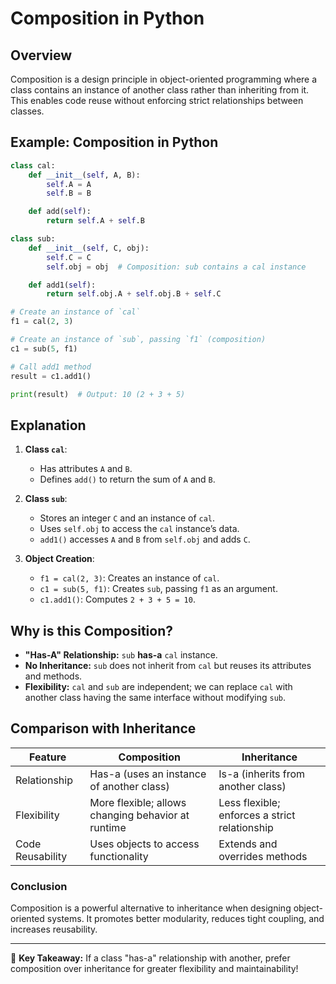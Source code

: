 # Composition in Python

## **Overview**
Composition is a design principle in object-oriented programming where a class contains an instance of another class rather than inheriting from it. This enables code reuse without enforcing strict relationships between classes.

## **Example: Composition in Python**
```python
class cal:
    def __init__(self, A, B):
        self.A = A
        self.B = B

    def add(self):
        return self.A + self.B

class sub:
    def __init__(self, C, obj):
        self.C = C
        self.obj = obj  # Composition: sub contains a cal instance

    def add1(self):
        return self.obj.A + self.obj.B + self.C  

# Create an instance of `cal`
f1 = cal(2, 3)

# Create an instance of `sub`, passing `f1` (composition)
c1 = sub(5, f1)

# Call add1 method
result = c1.add1()

print(result)  # Output: 10 (2 + 3 + 5)
```

## **Explanation**
1. **Class `cal`**:
   - Has attributes `A` and `B`.
   - Defines `add()` to return the sum of `A` and `B`.

2. **Class `sub`**:
   - Stores an integer `C` and an instance of `cal`.
   - Uses `self.obj` to access the `cal` instance’s data.
   - `add1()` accesses `A` and `B` from `self.obj` and adds `C`.

3. **Object Creation**:
   - `f1 = cal(2, 3)`: Creates an instance of `cal`.
   - `c1 = sub(5, f1)`: Creates `sub`, passing `f1` as an argument.
   - `c1.add1()`: Computes `2 + 3 + 5 = 10`.

## **Why is this Composition?**
- **"Has-A" Relationship:** `sub` **has-a** `cal` instance.
- **No Inheritance:** `sub` does not inherit from `cal` but reuses its attributes and methods.
- **Flexibility:** `cal` and `sub` are independent; we can replace `cal` with another class having the same interface without modifying `sub`.

## **Comparison with Inheritance**
| Feature            | Composition                                  | Inheritance                                  |
|-------------------|--------------------------------|--------------------------------|
| Relationship     | Has-a (uses an instance of another class) | Is-a (inherits from another class) |
| Flexibility      | More flexible; allows changing behavior at runtime | Less flexible; enforces a strict relationship |
| Code Reusability | Uses objects to access functionality | Extends and overrides methods |

### **Conclusion**
Composition is a powerful alternative to inheritance when designing object-oriented systems. It promotes better modularity, reduces tight coupling, and increases reusability.

---
🚀 **Key Takeaway:** If a class "has-a" relationship with another, prefer composition over inheritance for greater flexibility and maintainability!

